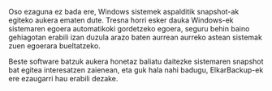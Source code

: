 Oso ezaguna ez bada ere, Windows sistemek aspalditik snapshot-ak egiteko aukera ematen dute. Tresna horri esker dauka Windows-ek sistemaren egoera automatikoki gordetzeko egoera, seguru behin baino gehiagotan erabili izan duzula arazo baten aurrean aurreko astean sistemak zuen egoerara bueltatzeko.

Beste software batzuk aukera honetaz baliatu daitezke sistemaren snapshot bat egitea interesatzen zaienean, eta guk hala nahi badugu, ElkarBackup-ek ere ezaugarri hau erabili dezake.
